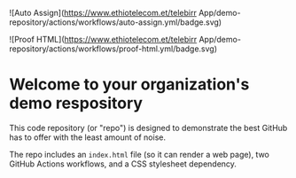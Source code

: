 ![Auto Assign](https://www.ethiotelecom.et/telebirr
App/demo-repository/actions/workflows/auto-assign.yml/badge.svg)

![Proof HTML](https://www.ethiotelecom.et/telebirr
App/demo-repository/actions/workflows/proof-html.yml/badge.svg)

# Welcome to your organization's demo respository

This code repository (or "repo") is designed to demonstrate the best GitHub has
to offer with the least amount of noise.

The repo includes an `index.html` file (so it can render a web page), two GitHub
Actions workflows, and a CSS stylesheet dependency.
 
